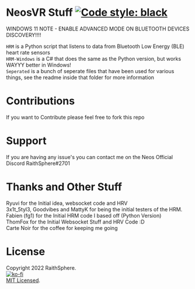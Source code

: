 # NeosVR Stuff [![Code style: black](https://img.shields.io/badge/code%20style-black-000000.svg)](https://github.com/psf/black)

WINDOWS 11 NOTE - ENABLE ADVANCED MODE ON BLUETOOTH DEVICES DISCOVERY!!!!

`HRM` is a Python script that listens to data from Bluetooth Low Energy (BLE) heart rate sensors<BR>
`HRM-Windows` is a C# that does the same as the Python version, but works WAYYY better in Windows!<BR>
`Seperated` is a bunch of seperate files that have been used for various things, see the readme inside that folder for more information

# Contributions
If you want to Contribute please feel free to fork this repo

# Support
If you are having any issue's you can contact me on the Neos Official Discord RaithSphere#2701

# Thanks and Other Stuff
Ryuvi for the Initial idea, websocket code and HRV
<BR>3x1t_5tyl3, Goodvibes and MattyK for being the initial testers of the HRM.
<BR>Fabien (fg1) for the Initial HRM code I based off (Python Version)
<BR>ThomFox for the Initial Websocket Stuff and HRV Code :D
<BR>Carte Noir for the coffee for keeping me going

# License
Copyright 2022 RaithSphere.
<BR>
[![ko-fi](https://ko-fi.com/img/githubbutton_sm.svg)](https://ko-fi.com/A814W1R)
<BR>
[MIT Licensed](https://github.com/RaithSphere/NeosVR-Stuff/blob/main/HRM/LICENSE).
